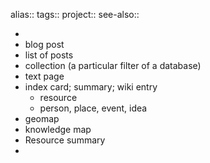 alias::
tags::
project::
see-also::

-
- blog post
- list of posts
- collection (a particular filter of a database)
- text page
- index card; summary; wiki entry
	- resource
	- person, place, event, idea
- geomap
- knowledge map
- Resource summary
-